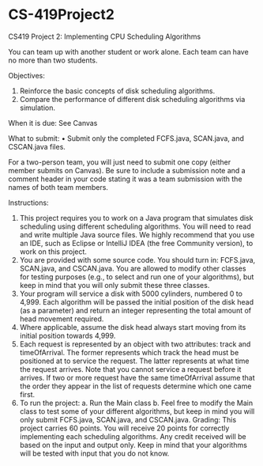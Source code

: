 # CS-419Project2

CS419 Project 2: Implementing CPU Scheduling Algorithms 

You can team up with another student or work alone. Each team can have no more than two students.

Objectives:
1.	Reinforce the basic concepts of disk scheduling algorithms.
2.	Compare the performance of different disk scheduling algorithms via simulation.

When it is due:
See Canvas

What to submit: 
•	Submit only the completed FCFS.java, SCAN.java, and CSCAN.java files.  

For a two-person team, you will just need to submit one copy (either member submits on Canvas). Be sure to include a submission note and a comment header in your code stating it was a team submission with the names of both team members. 

Instructions:
1.	This project requires you to work on a Java program that simulates disk scheduling using different scheduling algorithms. You will need to read and write multiple Java source files. We highly recommend that you use an IDE, such as Eclipse or IntelliJ IDEA (the free Community version),  to work on this project.
2.	You are provided with some source code. You should turn in: FCFS.java, SCAN.java, and CSCAN.java. You are allowed to modify other classes for testing purposes (e.g., to select and run one of your algorithms), but keep in mind that you will only submit these three classes.
3.	Your program will service a disk with 5000 cylinders, numbered 0 to 4,999. Each algorithm will be passed the initial position of the disk head (as a parameter) and return an integer representing the total amount of head movement required.
4.	Where applicable, assume the disk head always start moving from its initial position towards 4,999.
5.	Each request is represented by an object with two attributes: track and timeOfArrival. The former represents which track the head must be positioned at to service the request. The latter represents at what time the request arrives. Note that you cannot service a request before it arrives. If two or more request have the same timeOfArrival assume that the order they appear in the list of requests determine which one came first.
6.	To run the project:
a.	Run the Main class
b.	Feel free to modify the Main class to test some of your different algorithms, but keep in mind you will only submit FCFS.java, SCAN.java, and CSCAN.java.
Grading:
This project carries 60 points. You will receive 20 points for correctly implementing each scheduling algorithms. Any credit received will be based on the input and output only. Keep in mind that your algorithms will be tested with input that you do not know.

